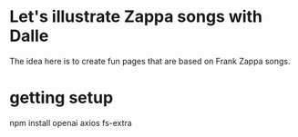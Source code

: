 # Let's illustrate Zappa songs with Dalle

The idea here is to create fun pages that are based on Frank Zappa songs.

# getting setup

npm install openai axios fs-extra

